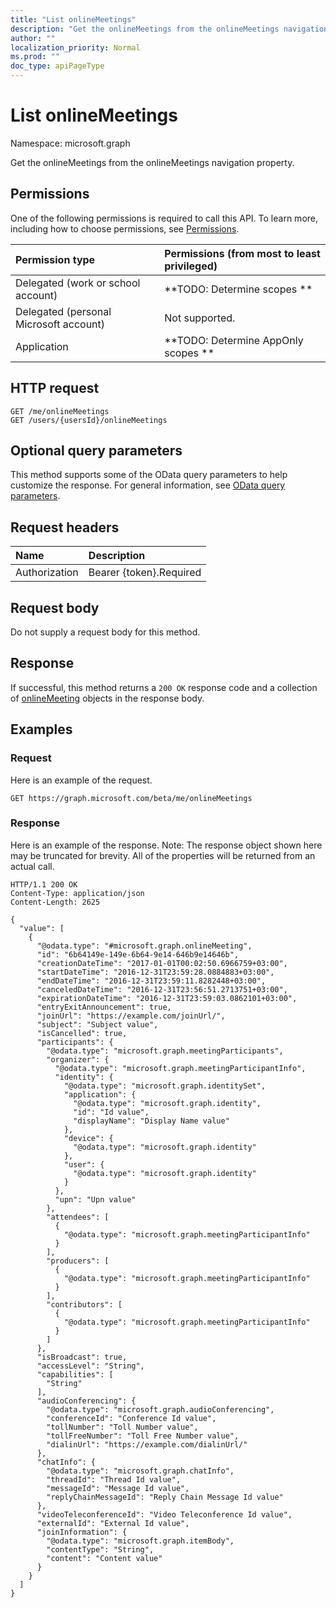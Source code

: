 ```yaml
---
title: "List onlineMeetings"
description: "Get the onlineMeetings from the onlineMeetings navigation property."
author: ""
localization_priority: Normal
ms.prod: ""
doc_type: apiPageType
---
```


# List onlineMeetings

Namespace: microsoft.graph

Get the onlineMeetings from the onlineMeetings navigation property.

## Permissions
One of the following permissions is required to call this API. To learn more, including how to choose permissions, see [Permissions](/concepts/permissions-reference.md).

|Permission type|Permissions (from most to least privileged)|
|:---|:---|
|Delegated (work or school account)|**TODO: Determine scopes **|
|Delegated (personal Microsoft account)|Not supported.|
|Application|**TODO: Determine AppOnly scopes **|

## HTTP request
<!-- {
  "blockType": "ignored"
}
-->
``` http
GET /me/onlineMeetings
GET /users/{usersId}/onlineMeetings
```

## Optional query parameters
This method supports some of the OData query parameters to help customize the response. For general information, see [OData query parameters](/graph/query-parameters).

## Request headers
|Name|Description|
|:---|:---|
|Authorization|Bearer {token}.Required|

## Request body
Do not supply a request body for this method.

## Response
If successful, this method returns a `200 OK` response code and a collection of [onlineMeeting](../resources/onlinemeeting.md) objects in the response body.

## Examples

### Request
Here is an example of the request.
<!-- {
  "blockType": "request",
  "name": "get_onlinemeeting"
}
-->
``` http
GET https://graph.microsoft.com/beta/me/onlineMeetings
```

### Response
Here is an example of the response. Note: The response object shown here may be truncated for brevity. All of the properties will be returned from an actual call.
<!-- {
  "blockType": "response",
  "truncated": true,
  "@odata.type": "collection(microsoft.graph.onlinemeeting)"
}
-->
``` http
HTTP/1.1 200 OK
Content-Type: application/json
Content-Length: 2625

{
  "value": [
    {
      "@odata.type": "#microsoft.graph.onlineMeeting",
      "id": "6b64149e-149e-6b64-9e14-646b9e14646b",
      "creationDateTime": "2017-01-01T00:02:50.6966759+03:00",
      "startDateTime": "2016-12-31T23:59:28.0884883+03:00",
      "endDateTime": "2016-12-31T23:59:11.8282448+03:00",
      "canceledDateTime": "2016-12-31T23:56:51.2713751+03:00",
      "expirationDateTime": "2016-12-31T23:59:03.0862101+03:00",
      "entryExitAnnouncement": true,
      "joinUrl": "https://example.com/joinUrl/",
      "subject": "Subject value",
      "isCancelled": true,
      "participants": {
        "@odata.type": "microsoft.graph.meetingParticipants",
        "organizer": {
          "@odata.type": "microsoft.graph.meetingParticipantInfo",
          "identity": {
            "@odata.type": "microsoft.graph.identitySet",
            "application": {
              "@odata.type": "microsoft.graph.identity",
              "id": "Id value",
              "displayName": "Display Name value"
            },
            "device": {
              "@odata.type": "microsoft.graph.identity"
            },
            "user": {
              "@odata.type": "microsoft.graph.identity"
            }
          },
          "upn": "Upn value"
        },
        "attendees": [
          {
            "@odata.type": "microsoft.graph.meetingParticipantInfo"
          }
        ],
        "producers": [
          {
            "@odata.type": "microsoft.graph.meetingParticipantInfo"
          }
        ],
        "contributors": [
          {
            "@odata.type": "microsoft.graph.meetingParticipantInfo"
          }
        ]
      },
      "isBroadcast": true,
      "accessLevel": "String",
      "capabilities": [
        "String"
      ],
      "audioConferencing": {
        "@odata.type": "microsoft.graph.audioConferencing",
        "conferenceId": "Conference Id value",
        "tollNumber": "Toll Number value",
        "tollFreeNumber": "Toll Free Number value",
        "dialinUrl": "https://example.com/dialinUrl/"
      },
      "chatInfo": {
        "@odata.type": "microsoft.graph.chatInfo",
        "threadId": "Thread Id value",
        "messageId": "Message Id value",
        "replyChainMessageId": "Reply Chain Message Id value"
      },
      "videoTeleconferenceId": "Video Teleconference Id value",
      "externalId": "External Id value",
      "joinInformation": {
        "@odata.type": "microsoft.graph.itemBody",
        "contentType": "String",
        "content": "Content value"
      }
    }
  ]
}
```

